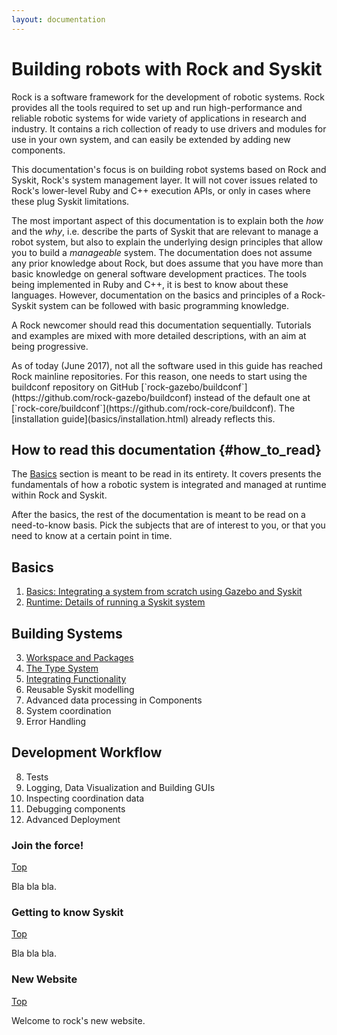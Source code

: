 ```yaml
---
layout: documentation
---
```


# Building robots with Rock and Syskit

Rock is a software framework for the development of robotic systems. Rock
provides all the tools required to set up and run high-performance and reliable
robotic systems for wide variety of applications in research and industry. It
contains a rich collection of ready to use drivers and modules for use in your
own system, and can easily be extended by adding new components.

This documentation's focus is on building robot systems based on Rock and
Syskit, Rock's system management layer. It will not cover issues related to
Rock's lower-level Ruby and C++ execution APIs, or only in cases where these
plug Syskit limitations.

The most important aspect of this documentation is to explain both the _how_
and the _why_, i.e. describe the parts of Syskit that are relevant to manage a
robot system, but also to explain the underlying design principles that allow
you to build a _manageable_ system. The documentation does not assume any prior
knowledge about Rock, but does assume that you have more than basic knowledge
on general software development practices. The tools being implemented in Ruby
and C++, it is best to know about these languages. However, documentation on
the basics and principles of a Rock-Syskit system can be followed with basic
programming knowledge.

A Rock newcomer should read this documentation sequentially. Tutorials and
examples are mixed with more detailed descriptions, with an aim at being progressive.

<div class="alert alert-warning" role="alert">
As of today (June 2017), not all the software used in this guide has reached
Rock mainline repositories. For this reason, one needs to start using the
buildconf repository on GitHub
[`rock-gazebo/buildconf`](https://github.com/rock-gazebo/buildconf) instead of
the default one at
[`rock-core/buildconf`](https://github.com/rock-core/buildconf). The [installation guide](basics/installation.html) already reflects this.
</div>

## How to read this documentation {#how_to_read}

The [Basics](#basics) section is meant to be read in its entirety. It covers
presents the fundamentals of how a robotic system is integrated and managed
at runtime within Rock and Syskit.

After the basics, the rest of the documentation is meant to be read on a
need-to-know basis. Pick the subjects that are of interest to you, or that you
need to know at a certain point in time.

## Basics

1. [Basics: Integrating a system from scratch using Gazebo and Syskit](basics/index.html)
2. [Runtime: Details of running a Syskit system](runtime_overview/index.html)

## Building Systems

3. [Workspace and Packages](workspace/index.html)
3. [The Type System](type_system/index.html)
4. [Integrating Functionality](integrating_functionality/index.html)
5. Reusable Syskit modelling
7. Advanced data processing in Components
8. System coordination
9. Error Handling

## Development Workflow

8. Tests
9. Logging, Data Visualization and Building GUIs
10. Inspecting coordination data
11. Debugging components
12. Advanced Deployment

### Join the force!
[Top](#top)

Bla bla bla.

### Getting to know Syskit
[Top](#top)

Bla bla bla.

### New Website
[Top](#top)

Welcome to rock's new website.
